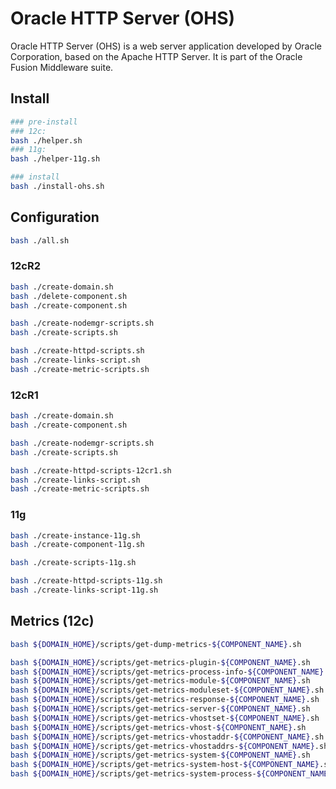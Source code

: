 # Oracle HTTP Server (OHS)

Oracle HTTP Server (OHS) is a web server application developed by Oracle Corporation, based on the Apache HTTP Server. It is part of the Oracle Fusion Middleware suite.

## Install

```bash
### pre-install
### 12c:
bash ./helper.sh
### 11g:
bash ./helper-11g.sh

### install
bash ./install-ohs.sh
```

## Configuration

```bash
bash ./all.sh
```

### 12cR2

```bash
bash ./create-domain.sh
bash ./delete-component.sh
bash ./create-component.sh

bash ./create-nodemgr-scripts.sh
bash ./create-scripts.sh

bash ./create-httpd-scripts.sh
bash ./create-links-script.sh
bash ./create-metric-scripts.sh
```

### 12cR1

```bash
bash ./create-domain.sh
bash ./create-component.sh

bash ./create-nodemgr-scripts.sh
bash ./create-scripts.sh

bash ./create-httpd-scripts-12cr1.sh
bash ./create-links-script.sh
bash ./create-metric-scripts.sh
```

### 11g

```bash
bash ./create-instance-11g.sh
bash ./create-component-11g.sh

bash ./create-scripts-11g.sh

bash ./create-httpd-scripts-11g.sh
bash ./create-links-script-11g.sh
```

## Metrics (12c)

```bash
bash ${DOMAIN_HOME}/scripts/get-dump-metrics-${COMPONENT_NAME}.sh

bash ${DOMAIN_HOME}/scripts/get-metrics-plugin-${COMPONENT_NAME}.sh
bash ${DOMAIN_HOME}/scripts/get-metrics-process-info-${COMPONENT_NAME}.sh
bash ${DOMAIN_HOME}/scripts/get-metrics-module-${COMPONENT_NAME}.sh
bash ${DOMAIN_HOME}/scripts/get-metrics-moduleset-${COMPONENT_NAME}.sh
bash ${DOMAIN_HOME}/scripts/get-metrics-response-${COMPONENT_NAME}.sh
bash ${DOMAIN_HOME}/scripts/get-metrics-server-${COMPONENT_NAME}.sh
bash ${DOMAIN_HOME}/scripts/get-metrics-vhostset-${COMPONENT_NAME}.sh
bash ${DOMAIN_HOME}/scripts/get-metrics-vhost-${COMPONENT_NAME}.sh
bash ${DOMAIN_HOME}/scripts/get-metrics-vhostaddr-${COMPONENT_NAME}.sh
bash ${DOMAIN_HOME}/scripts/get-metrics-vhostaddrs-${COMPONENT_NAME}.sh
bash ${DOMAIN_HOME}/scripts/get-metrics-system-${COMPONENT_NAME}.sh
bash ${DOMAIN_HOME}/scripts/get-metrics-system-host-${COMPONENT_NAME}.sh
bash ${DOMAIN_HOME}/scripts/get-metrics-system-process-${COMPONENT_NAME}.sh
```
